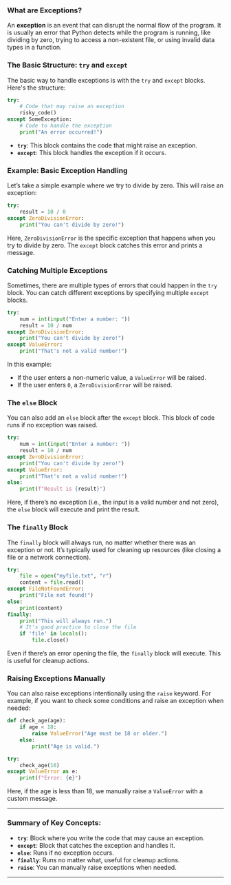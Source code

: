 ### What are Exceptions?

An **exception** is an event that can disrupt the normal flow of the program. It is usually an error that Python detects while the program is running, like dividing by zero, trying to access a non-existent file, or using invalid data types in a function.

### The Basic Structure: `try` and `except`

The basic way to handle exceptions is with the `try` and `except` blocks. Here's the structure:

```python
try:
    # Code that may raise an exception
    risky_code()
except SomeException:
    # Code to handle the exception
    print("An error occurred!")
```

* **`try`**: This block contains the code that might raise an exception.
* **`except`**: This block handles the exception if it occurs.

### Example: Basic Exception Handling

Let’s take a simple example where we try to divide by zero. This will raise an exception:

```python
try:
    result = 10 / 0
except ZeroDivisionError:
    print("You can't divide by zero!")
```

Here, `ZeroDivisionError` is the specific exception that happens when you try to divide by zero. The `except` block catches this error and prints a message.

### Catching Multiple Exceptions

Sometimes, there are multiple types of errors that could happen in the `try` block. You can catch different exceptions by specifying multiple `except` blocks.

```python
try:
    num = int(input("Enter a number: "))
    result = 10 / num
except ZeroDivisionError:
    print("You can't divide by zero!")
except ValueError:
    print("That's not a valid number!")
```

In this example:

* If the user enters a non-numeric value, a `ValueError` will be raised.
* If the user enters `0`, a `ZeroDivisionError` will be raised.

### The `else` Block

You can also add an `else` block after the `except` block. This block of code runs if no exception was raised.

```python
try:
    num = int(input("Enter a number: "))
    result = 10 / num
except ZeroDivisionError:
    print("You can't divide by zero!")
except ValueError:
    print("That's not a valid number!")
else:
    print(f"Result is {result}")
```

Here, if there’s no exception (i.e., the input is a valid number and not zero), the `else` block will execute and print the result.

### The `finally` Block

The `finally` block will always run, no matter whether there was an exception or not. It’s typically used for cleaning up resources (like closing a file or a network connection).

```python
try:
    file = open("myfile.txt", "r")
    content = file.read()
except FileNotFoundError:
    print("File not found!")
else:
    print(content)
finally:
    print("This will always run.")
    # It's good practice to close the file
    if 'file' in locals():
        file.close()
```

Even if there’s an error opening the file, the `finally` block will execute. This is useful for cleanup actions.

### Raising Exceptions Manually

You can also raise exceptions intentionally using the `raise` keyword. For example, if you want to check some conditions and raise an exception when needed:

```python
def check_age(age):
    if age < 18:
        raise ValueError("Age must be 18 or older.")
    else:
        print("Age is valid.")

try:
    check_age(16)
except ValueError as e:
    print(f"Error: {e}")
```

Here, if the age is less than 18, we manually raise a `ValueError` with a custom message.

---

### Summary of Key Concepts:

* **`try`**: Block where you write the code that may cause an exception.
* **`except`**: Block that catches the exception and handles it.
* **`else`**: Runs if no exception occurs.
* **`finally`**: Runs no matter what, useful for cleanup actions.
* **`raise`**: You can manually raise exceptions when needed.

---

